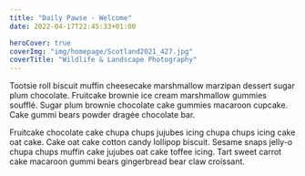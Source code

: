 ```yaml
---
title: "Daily Pawse - Welcome"
date: 2022-04-17T22:45:33+01:00

heroCover: true
coverImg: "img/homepage/Scotland2021_427.jpg"
coverTitle: "Wildlife & Landscape Photography"
---
```


Tootsie roll biscuit muffin cheesecake marshmallow marzipan dessert sugar plum chocolate. Fruitcake brownie ice cream marshmallow gummies soufflé. Sugar plum brownie chocolate cake gummies macaroon cupcake. Cake gummi bears powder dragée chocolate bar.


Fruitcake chocolate cake chupa chups jujubes icing chupa chups icing cake oat cake. Cake oat cake cotton candy lollipop biscuit. Sesame snaps jelly-o chupa chups muffin cake jujubes oat cake toffee icing. Tart sweet carrot cake macaroon gummi bears gingerbread bear claw croissant.